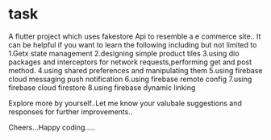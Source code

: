# task

A flutter project which uses fakestore Api to resemble a e commerce site..
It can be helpful if you want to learn the following including but not limited to
1.Getx state management
2.designing simple product tiles
3.using dio packages and interceptors for network requests,performing get and post method.
4.using shared preferences and manipulating them
5.using firebase cloud messaging push notification
6.using firebase remote config
7.using firebase cloud firestore
8.using firebase dynamic linking

Explore more by yourself..Let me know your valubale suggestions and responses for further improvements..


Cheers...Happy coding.....
